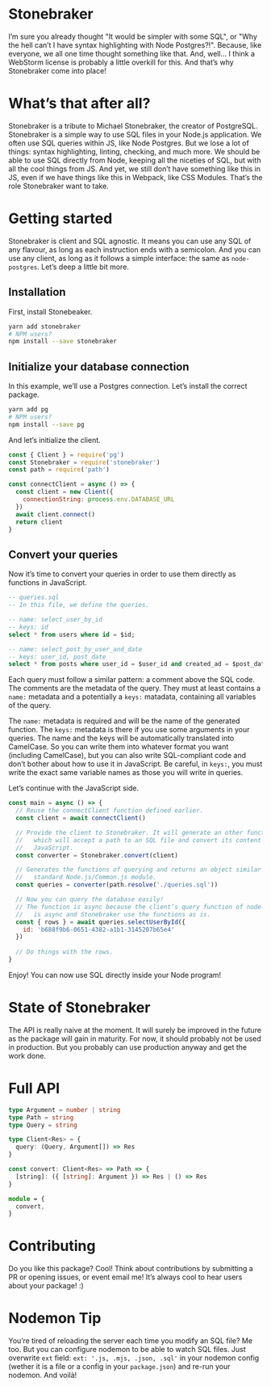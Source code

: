# Stonebraker

I’m sure you already thought "It would be simpler with some SQL", or "Why the hell can’t I have syntax highlighting with Node Postgres?!". Because, like everyone, we all one time thought something like that. And, well… I think a WebStorm license is probably a little overkill for this. And that’s why Stonebraker come into place!

# What’s that after all?

Stonebraker is a tribute to Michael Stonebraker, the creator of PostgreSQL. Stonebraker is a simple way to use SQL files in your Node.js application. We often use SQL queries within JS, like Node Postgres. But we lose a lot of things: syntax highlighting, linting, checking, and much more. We should be able to use SQL directly from Node, keeping all the niceties of SQL, but with all the cool things from JS. And yet, we still don’t have something like this in JS, even if we have things like this in Webpack, like CSS Modules. That’s the role Stonebraker want to take.

# Getting started

Stonebraker is client and SQL agnostic. It means you can use any SQL of any flavour, as long as each instruction ends with a semicolon. And you can use any client, as long as it follows a simple interface: the same as `node-postgres`. Let’s deep a little bit more.

## Installation

First, install Stonebeaker.

```bash
yarn add stonebraker
# NPM users?
npm install --save stonebraker
```

## Initialize your database connection

In this example, we’ll use a Postgres connection. Let’s install the correct package.

```bash
yarn add pg
# NPM users?
npm install --save pg
```

And let’s initialize the client.

```javascript
const { Client } = require('pg')
const Stonebraker = require('stonebraker')
const path = require('path')

const connectClient = async () => {
  const client = new Client({
    connectionString: process.env.DATABASE_URL
  })  
  await client.connect()
  return client
}
```

## Convert your queries

Now it’s time to convert your queries in order to use them directly as functions in JavaScript.

```sql
-- queries.sql
-- In this file, we define the queries.

-- name: select_user_by_id
-- keys: id
select * from users where id = $id;

-- name: select_post_by_user_and_date
-- keys: user_id, post_date
select * from posts where user_id = $user_id and created_ad = $post_date;
```

Each query must follow a similar pattern: a comment above the SQL code. The comments are the metadata of the query. They must at least contains a `name:` metadata and a potentially a `keys:` matadata, containing all variables of the query.

The `name:` metadata is required and will be the name of the generated function. The `keys:` metadata is there if you use some arguments in your queries. The name and the keys will be automatically translated into CamelCase. So you can write them into whatever format you want (including CamelCase), but you can also write SQL-compliant code and don’t bother about how to use it in JavaScript. Be careful, in `keys:`, you must write the exact same variable names as those you will write in queries.

Let’s continue with the JavaScript side.

```javascript
const main = async () => {
  // Reuse the connectClient function defined earlier.
  const client = await connectClient()

  // Provide the client to Stonebraker. It will generate an other function
  //   which will accept a path to an SQL file and convert its content into
  //   JavaScript.
  const converter = Stonebraker.convert(client)

  // Generates the functions of querying and returns an object similar to a
  //   standard Node.js/Common.js module.
  const queries = converter(path.resolve('./queries.sql'))

  // Now you can query the database easily!
  // The function is async because the client’s query function of node-postgres
  //   is async and Stonebraker use the functions as is.
  const { rows } = await queries.selectUserById({
    id: 'b688f9b6-0651-4382-a1b1-3145207b65e4'
  })
  
  // Do things with the rows.
}
```

Enjoy! You can now use SQL directly inside your Node program!

# State of Stonebraker

The API is really naive at the moment. It will surely be improved in the future as the package will gain in maturity. For now, it should probably not be used in production. But you probably can use production anyway and get the work done.

# Full API

```typescript
type Argument = number | string
type Path = string
type Query = string

type Client<Res> = {
  query: (Query, Argument[]) => Res
}

const convert: Client<Res> => Path => {
  [string]: ({ [string]: Argument }) => Res | () => Res
}

module = {
  convert,
}
```

# Contributing

Do you like this package? Cool! Think about contributions by submitting a PR or opening issues, or event email me! It’s always cool to hear users about your package! :)

# Nodemon Tip

You’re tired of reloading the server each time you modify an SQL file? Me too. But you can configure nodemon to be able to watch SQL files. Just overwrite `ext` field: `ext: '.js, .mjs, .json, .sql'` in your nodemon config (wether it is a file or a config in your `package.json`) and re-run your nodemon. And voilà!
